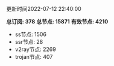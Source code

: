 更新时间2022-07-12 22:40:00

**总订阅: 378**
**总节点: 15871**
**有效节点: 4210**
- ss节点: 1506
- ssr节点: 28
- v2ray节点: 2269
- trojan节点: 407

